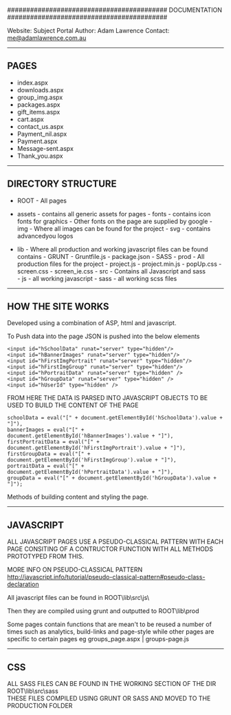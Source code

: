 ##########################################
DOCUMENTATION 
##########################################

Website:	Subject Portal
Author: 	Adam Lawrence
Contact: 	me@adamlawrence.com.au

------------------------------------------
PAGES
------------------------------------------

- index.aspx
- downloads.aspx
- group_img.aspx
- packages.aspx
- gift_items.aspx
- cart.aspx
- contact_us.aspx
- Payment_nil.aspx
- Payment.aspx
- Message-sent.aspx
- Thank_you.aspx

------------------------------------------
DIRECTORY STRUCTURE 
------------------------------------------
- ROOT 	- All pages 

- assets - contains all generic assets for pages
		- fonts - contains icon fonts for graphics 
				- Other fonts on the page are supplied by google
		- img 	- Where all images can be found for the project
		- svg 	- contains advancedyou logos

- lib 	- Where all production and working javascript files can be found contains 
		- GRUNT - Gruntfile.js
				- package.json
		- SASS
		- prod - All production files for the project
				- project.js
				- project.min.js
				- popUp.css
				- screen.css
				- screen_ie.css
		- src 	- Contains all Javascript and sass 	
				- js
					- all working javascript
				- sass 
					- all working scss files

------------------------------------------
HOW THE SITE WORKS 
------------------------------------------

Developed using a combination of ASP, html and javascript.

To Push data into the page JSON is pushed into the below elements 

	<input id="hSchoolData" runat="server" type="hidden"/> 				  	
	<input id="hBannerImages" runat="server" type="hidden"/> 		
	<input id="hFirstImgPortrait" runat="server" type="hidden"/> 
	<input id="hFirstImgGroup" runat="server" type="hidden"/>    
	<input id="hPortraitData" runat="server" type="hidden" />
	<input id="hGroupData" runat="server" type="hidden" /> 
	<input id="hUserId" type="hidden" />

FROM HERE THE DATA IS PARSED INTO JAVASCRIPT OBJECTS TO BE USED TO BUILD THE CONTENT OF THE PAGE

    schoolData = eval("[" + document.getElementById('hSchoolData').value + "]"),
    bannerImages = eval("[" + document.getElementById('hBannerImages').value + "]"),
    firstPortraitData = eval("[" + document.getElementById('hFirstImgPortrait').value + "]"), 
    firstGroupData = eval("[" + document.getElementById('hFirstImgGroup').value + "]"), 
    portraitData = eval("[" + document.getElementById('hPortraitData').value + "]"),
    groupData = eval("[" + document.getElementById('hGroupData').value + "]");

Methods of building content and styling the page.

-------------------------------------------------------------
JAVASCRIPT
-------------------------------------------------------------

ALL JAVASCRIPT PAGES USE A PSEUDO-CLASSICAL PATTERN WITH EACH PAGE CONSITING OF 
A CONTRUCTOR FUNCTION WITH ALL METHODS PROTOTYPED FROM THIS.

MORE INFO ON PSEUDO-CLASSICAL PATTERN
http://javascript.info/tutorial/pseudo-classical-pattern#pseudo-class-declaration

All javascript files can be found in 	ROOT\lib\src\js\
	
Then they are compiled using grunt and outputted to ROOT\lib\prod

Some pages contain functions that are mean't to be reused a number of times such as analytics, 
build-links and page-style while other pages are specific to certain pages eg groups_page.aspx | groups-page.js

-------------------------------------------------------------
CSS
-------------------------------------------------------------

ALL SASS FILES CAN BE FOUND IN THE WORKING SECTION OF THE DIR ROOT\lib\src\sass\
THESE FILES COMPILED USING GRUNT OR SASS AND MOVED TO THE PRODUCTION FOLDER 

